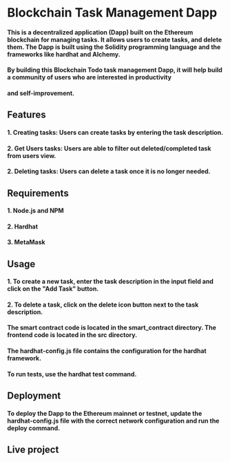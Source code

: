 # Blockchain Task Management Dapp
#### This is a decentralized application (Dapp) built on the Ethereum blockchain for managing tasks. It allows users to create tasks, and delete them. The Dapp is built using the Solidity programming language and the frameworks like hardhat and Alchemy.

#### By building this Blockchain Todo task management Dapp, it will help build a community of users who are interested in productivity
#### and self-improvement.


## Features
#### 1. Creating tasks: Users can create tasks by entering the task description.
#### 2. Get Users tasks: Users are able to filter out deleted/completed task from users view.
#### 2. Deleting tasks: Users can delete a task once it is no longer needed.

## Requirements
#### 1. Node.js and NPM
#### 2. Hardhat
#### 3. MetaMask

## Usage
#### 1. To create a new task, enter the task description in the input field and click on the "Add Task" button.
#### 2. To delete a task, click on the delete icon button next to the task description.

#### The smart contract code is located in the smart_contract directory. The frontend code is located in the src directory. 
#### The hardhat-config.js file contains the configuration for the hardhat framework.

#### To run tests, use the hardhat test command.

## Deployment
#### To deploy the Dapp to the Ethereum mainnet or testnet, update the hardhat-config.js file with the correct network configuration and run the deploy command.

## Live project
